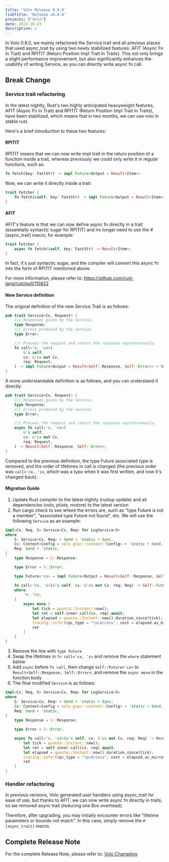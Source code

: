 ```yaml
---
title: 'Volo Release 0.8.0'
linkTitle: 'Release v0.8.0'
projects: ["Volo"]
date: 2023-10-23
description: >
---
```


In Volo 0.8.0, we mainly refactored the Service trait and all previous places that used async_trait by using two newly stabilized features: AFIT (Async Fn In Trait) and RPITIT (Return Position Impl Trait In Traits). This not only brings a slight performance improvement, but also significantly enhances the usability of writing Service, as you can directly write async fn call.

## Break Change

### Service trait refactoring

In the latest nightly, Rust's two highly anticipated heavyweight features, AFIT (Async Fn In Trait) and RPITIT (Return Position Impl Trait In Traits), have been stabilized, which means that in two months, we can use volo in stable rust.

Here's a brief introduction to these two features:

#### RPITIT

RPITIT means that we can now write impl trait in the return position of a function inside a trait, whereas previously we could only write it in regular functions, such as:

```rust
fn fetch(key: FastStr) -> impl Future<Output = Result<Item>>
```

Now, we can write it directly inside a trait:

```rust
trait Fetcher {
    fn fetch(&self, key: FastStr) -> impl Future<Output = Result<Item>>;
}
```

#### AFIT

AFIT's feature is that we can now define async fn directly in a trait (essentially syntactic sugar for RPITIT) and no longer need to use the #[async_trait] macro, for example:

```rust
trait Fetcher {
    async fn fetch(&self, key: FastStr) -> Result<Item>;
}
```

In fact, it's just syntactic sugar, and the compiler will convert this async fn into the form of RPITIT mentioned above.

For more information, please refer to: https://github.com/rust-lang/rust/pull/115822

#### New Service definition

The original definition of the new Service Trait is as follows:

```rust
pub trait Service<Cx, Request> {
    /// Responses given by the service.
    type Response;
    /// Errors produced by the service.
    type Error;

    /// Process the request and return the response asynchronously.
    fn call<'s, 'cx>(
        &'s self,
        cx: &'cx mut Cx,
        req: Request,
    ) -> impl Future<Output = Result<Self::Response, Self::Error>> + Send;
}
```

A more understandable definition is as follows, and you can understand it directly:

```rust
pub trait Service<Cx, Request> {
    /// Responses given by the service.
    type Response;
    /// Errors produced by the service.
    type Error;

    /// Process the request and return the response asynchronously.
    async fn call<'s, 'cx>(
        &'s self,
        cx: &'cx mut Cx,
        req: Request,
    ) -> Result<Self::Response, Self::Error>;
}
```

Compared to the previous definition, the type Future associated type is removed, and the order of lifetimes in call is changed (the previous order was `call<'cx, 's>`, which was a typo when it was first written, and now it's changed back).

#### Migration Guide

1. Update Rust compiler to the latest nightly (rustup update) and all dependencies (volo, pilota, motore) to the latest version
2. Run cargo check to see where the errors are, such as "type Future is not a member", "associated type Future not found", etc. We will use the following `Service` as an example:
```rust
impl<Cx, Req, S> Service<Cx, Req> for LogService<S>
where
    S: Service<Cx, Req> + Send + 'static + Sync,
    Cx: Context<Config = volo_grpc::context::Config> + 'static + Send,
    Req: Send + 'static,
{
    type Response = S::Response;

    type Error = S::Error;

    type Future<'cx> = impl Future<Output = Result<Self::Response, Self::Error>> + 'cx;

    fn call<'cx, 's>(&'s self, cx: &'cx mut Cx, req: Req) -> Self::Future<'cx>
    where
        's: 'cx,
    {
        async move {
            let tick = quanta::Instant::now();
            let ret = self.inner.call(cx, req).await;
            let elapsed = quanta::Instant::now().duration_since(tick);
            tracing::info!(rpc_type = "rpcAccess", cost = elapsed.as_micros() as i64);
            ret
        }
    }
}
```
3. Remove the line with `type Future`
4. Swap the lifetimes in `fn call<'cx, 's>` and remove the `where` statement below
5. Add `async` before `fn call`, then change `Self::Future<'cx>` to `Result<Self::Response, Self::Error>`, and remove the `async move` in the function body
6. The final modified `Service` is as follows:
```rust
impl<Cx, Req, S> Service<Cx, Req> for LogService<S>
where
    S: Service<Cx, Req> + Send + 'static + Sync,
    Cx: Context<Config = volo_grpc::context::Config> + 'static + Send,
    Req: Send + 'static,
{
    type Response = S::Response;

    type Error = S::Error;

    async fn call<'s, 'cx>(&'s self, cx: &'cx mut Cx, req: Req) -> Result<Self::Response, Self::Error> {
        let tick = quanta::Instant::now();
        let ret = self.inner.call(cx, req).await;
        let elapsed = quanta::Instant::now().duration_since(tick);
        tracing::info!(rpc_type = "rpcAccess", cost = elapsed.as_micros() as i64);
        ret
    }
}
```

### Handler refactoring

In previous versions, Volo generated user handlers using async_trait for ease of use, but thanks to AFIT, we can now write async fn directly in traits, so we removed async trait (reducing one Box overhead).

Therefore, after upgrading, you may initially encounter errors like "lifetime parameters or bounds not match". In this case, simply remove the `#[async_trait]` macro.

## Complete Release Note

For the complete Release Note, please refer to: [Volo Changelog](https://github.com/cloudwego/volo/compare/volo-0.5.4...volo-0.8.0)

